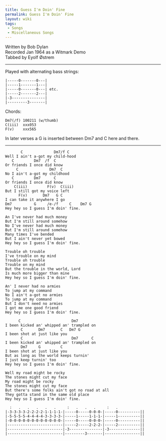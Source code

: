```yaml
---
title: Guess I'm Doin' Fine
permalink: Guess I'm Doin' Fine
layout: wiki
tags:
 - Songs
 - Miscellaneous Songs
---
```


Written by Bob Dylan  
Recorded Jan 1964 as a Witmark Demo  
Tabbed by Eyolf Østrem

* * * * *

Played with alternating bass strings:

    |-----0-------0---|
    |-----1-------1---|
    |-----0-------0---| etc.
    |-----2-------2---|
    |-3---------------|
    |---------3-------|

Chords:

    Dm7(/f) 100211 (w/thumb)
    C(iii)  xxx053
    F(v)    xxx565

In later verses a G is inserted between Dm7 and C here and there.

* * * * *

           C              Dm7/f C
    Well I ain't a-got my child-hood
       C         Dm7  /f  C
    Or friends I once did know
         C              Dm7  C
    No I ain't a-got my childhood
       C         Dm7      C
    Or friends I once did know
        C(iii)         F(v)  C(iii)
    But I still got my voice left
          F(v)       Dm7   G C
    I can take it anywhere I go
    Dm7          G     /e-/f     C    Dm7 G
    Hey hey so I guess I'm doin' fine.

    An I've never had much money
    But I'm still around somehow
    No I've never had much money
    But I'm still around somehow
    Many times I've bended
    But I ain't never yet bowed
    Hey hey so I guess I'm doin' fine.

    Trouble oh trouble
    I've trouble on my mind
    Trouble oh trouble
    Trouble on my mind
    But the trouble in the world, Lord
    Is much more bigger than mine
    Hey hey so I guess I'm doin' fine.

    An' I never had no armies
    To jump at my command
    No I ain't a-got no armies
    To jump at my command
    But I don't need no armies
    I got me one good friend
    Hey hey so I guess I'm doin' fine.

          C                       Dm7
    I been kicked an' whipped an' trampled on
           C       Dm7       C   Dm7 G
    I been shot at just like you
           C                      Dm7      C
    I been kicked an' whipped an' trampled on
           Dm7     G         C
    I been shot at just like you
    But as long as the world keeps turnin'
    I just keep turnin' too
    Hey hey so I guess I'm doin' fine.

    Well my road might be rocky
    The stones might cut my face
    My road might be rocky
    The stones might cut my face
    But there's some folks ain't got no road at all
    They gotta stand in the same old place
    Hey hey so I guess I'm doin' fine.

      :   .   .   .   .   .     :   .   .   .     :   .
    |-3-3-3-3-2-2-2-2-1-1-1-1-|-----0-----0-0-0-|-----0----------||
    |-5-5-5-5-4-4-4-4-3-3-3-3-|-----1-----1-1-1-|-----1----------||
    |-0-0-0-0-0-0-0-0-0-0-0-0-|-----0-----0-0-0-|-----0----------||
    |-------------------------|-----2-----2-2-2-|-----2----------||
    |-------------------------|-3---------------|-3--------------||
    |-------------------------|---------3-------|----------------||
